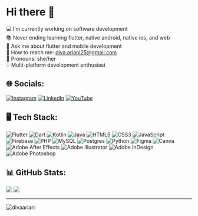 # Hi there 👋
💻 I’m currently working on software development </br>
📚 Never ending learning flutter, native android, native ios, and web </br>
💬 Ask me about flutter and mobile development </br>
📧 How to reach me: diva.ariani25@gmail.com </br>
💅 Pronouns: she/her </br>
💡  Multi-platform development enthusiast

## 🌐 Socials:
[![Instagram](https://img.shields.io/badge/Instagram-%23E4405F.svg?logo=Instagram&logoColor=white)](https://instagram.com/divarianii/) [![LinkedIn](https://img.shields.io/badge/LinkedIn-%230077B5.svg?logo=linkedin&logoColor=white)](https://linkedin.com/in/diva-ariani) [![YouTube](https://img.shields.io/badge/YouTube-%23FF0000.svg?logo=YouTube&logoColor=white)](https://youtube.com/@divarianii) 

## 🖥️ Tech Stack:
![Flutter](https://img.shields.io/badge/Flutter-%2302569B.svg?style=plastic&logo=Flutter&logoColor=white) ![Dart](https://img.shields.io/badge/dart-%230175C2.svg?style=plastic&logo=dart&logoColor=white) ![Kotlin](https://img.shields.io/badge/kotlin-%237F52FF.svg?style=plastic&logo=kotlin&logoColor=white) ![Java](https://img.shields.io/badge/java-%23ED8B00.svg?style=plastic&logo=openjdk&logoColor=white) ![HTML5](https://img.shields.io/badge/html5-%23E34F26.svg?style=plastic&logo=html5&logoColor=white) ![CSS3](https://img.shields.io/badge/css3-%231572B6.svg?style=plastic&logo=css3&logoColor=white) ![JavaScript](https://img.shields.io/badge/javascript-%23323330.svg?style=plastic&logo=javascript&logoColor=%23F7DF1E) ![Firebase](https://img.shields.io/badge/Firebase-039BE5?style=plastic&logo=Firebase&logoColor=white) ![PHP](https://img.shields.io/badge/php-%23777BB4.svg?style=plastic&logo=php&logoColor=white) ![MySQL](https://img.shields.io/badge/mysql-%2300000f.svg?style=plastic&logo=mysql&logoColor=white) ![Postgres](https://img.shields.io/badge/postgres-%23316192.svg?style=plastic&logo=postgresql&logoColor=white) ![Python](https://img.shields.io/badge/python-3670A0?style=plastic&logo=python&logoColor=ffdd54)  ![Figma](https://img.shields.io/badge/figma-%23F24E1E.svg?style=plastic&logo=figma&logoColor=white) ![Canva](https://img.shields.io/badge/Canva-%2300C4CC.svg?style=plastic&logo=Canva&logoColor=white) ![Adobe After Effects](https://img.shields.io/badge/Adobe%20After%20Effects-9999FF.svg?style=plastic&logo=Adobe%20After%20Effects&logoColor=white) ![Adobe Illustrator](https://img.shields.io/badge/adobe%20illustrator-%23FF9A00.svg?style=plastic&logo=adobe%20illustrator&logoColor=white) ![Adobe InDesign](https://img.shields.io/badge/Adobe%20InDesign-49021F?style=plastic&logo=adobeindesign&logoColor=FF3366) ![Adobe Photoshop](https://img.shields.io/badge/adobe%20photoshop-%2331A8FF.svg?style=plastic&logo=adobe%20photoshop&logoColor=white) 

## 📊 GitHub Stats:
![](https://github-readme-streak-stats.herokuapp.com/?user=divaariani&theme=tokyonight&hide_border=true)
![](https://github-readme-stats.vercel.app/api/top-langs/?username=divaariani&theme=tokyonight&hide_border=true&include_all_commits=true&count_private=true&layout=compact) 

---

<p align="left"> <img src="https://komarev.com/ghpvc/?username=divaariani&label=Profile%20views&color=85586F&style=flat" alt="divaariani" /> </p>
